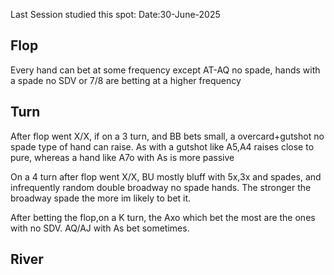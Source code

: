 Last Session studied this spot: Date:30-June-2025

## Flop 

Every hand can bet at some frequency except AT-AQ no spade, hands with a spade no SDV or 7/8 are betting at a higher frequency

## Turn

After flop went X/X, if on a 3 turn, and BB bets small, a overcard+gutshot no spade type of hand can raise. As with a gutshot like A5,A4 raises close to pure, whereas a hand like A7o with As is more passive

On a 4 turn after flop went X/X, BU mostly bluff with 5x,3x and spades, and infrequently random double broadway no spade hands. The stronger the broadway spade the more im likely to bet it.

After betting the flop,on a K turn, the Axo which bet the most are the ones with no SDV. AQ/AJ with As bet sometimes.
## River

